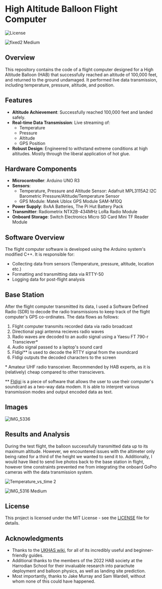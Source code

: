 # High Altitude Balloon Flight Computer
![License](https://img.shields.io/badge/license-MIT-brightgreen)

![fixed2 Medium](https://github.com/user-attachments/assets/e6891c12-59c6-4485-ae5b-b37eb12b2812)

## Overview

This repository contains the code of a flight computer designed for a High Altitude Balloon (HAB) that successfully reached an altitude of 100,000 feet, and returned to the ground undamaged. It performed live data transmission, including temperature, pressure, altitude, and position.

## Features

- **Altitude Achievement**: Successfully reached 100,000 feet and landed safely.
- **Real-time Data Transmission**: Live streaming of:
  - Temperature
  - Pressure
  - Altitude
  - GPS Position
- **Robust Design**: Engineered to withstand extreme conditions at high altitudes. Mostly through the liberal application of hot glue.

## Hardware Components

- **Microcontroller**: Arduino UNO R3
- **Sensors**:
  - Temperature, Pressure and Altitude Sensor: Adafruit MPL3115A2 I2C Barometric Pressure/Altitude/Temperature Sensor
  - GPS Module: Matek Ublox GPS Module SAM-M10Q
- **Power Supply**: 8xAA Batteries, The Pi Hut Battery Pack
- **Transmitter**: Radiometrix NTX2B-434MHz LoRa Radio Module
- **Onboard Storage**: Switch Electronics Micro SD Card Mini TF Reader Module  

## Software Overview

The flight computer software is developed using the Arduino system's modified C++. It is responsible for:

- Collecting data from sensors (Temperature, pressure, altitude, location etc.)
- Formatting and transmitting data via RTTY-50
- Logging data for post-flight analysis

## Base Station

After the flight computer transmitted its data, I used a Software Defined Radio (SDR) to decode the radio transmissions to keep track of the flight computer's GPS co-ordinates. The data flows as follows:

1. Flight computer transmits recorded data via radio broadcast
2. Directional yagi antenna recieves radio waves
3. Radio waves are decoded to an audio signal using a Yaesu FT 790-r Transciever*
4. Audio signal passed to a laptop's sound card
5. Fldigi** is used to decode the RTTY signal from the soundcard
6. Fldigi outputs the decoded characters to the screen

\*   Amateur UHF radio transceiver. Recommended by HAB experts, as it is (relatively) cheap compared to other transcievers.

**  [Fldigi](http://www.w1hkj.com/index.html) is a piece of software that allows the user to use their computer's soundcard as a two-way data modem. It is able to interpret various transmission      modes and output encoded data as text. 

## Images

![IMG_5336](https://github.com/user-attachments/assets/d7ea2f38-bf88-4604-abfc-0bb3990452b6)

## Results and Analysis

During the test flight, the balloon successfully transmitted data up to its maximum altitude. However, we encountered issues with the altimeter only being rated for a third of the height we wanted to send it to. Additionally, I would have liked to send live photos back to the base station in flight, however time constraints prevented me from integrating the onboard GoPro cameras with the data transmission system.

![Temperature_vs_time 2](https://github.com/user-attachments/assets/48b11b56-198f-4f09-a0da-d1204faeca54)

![IMG_5316 Medium](https://github.com/user-attachments/assets/feabf078-fc2d-43f2-81a8-ead93fe424a5)

## License

This project is licensed under the MIT License - see the [LICENSE](LICENSE) file for details.

## Acknowledgments

- Thanks to the [UKHAS wiki](https://ukhas.org.uk/doku.php?id=start), for all of its incredibly useful and beginner-friendly guides.
- Additional thanks to the members of the 2022 HAB society at the Harrodian School for their invaluable research into parachute deployment and balloon physics, as well as landing site prediction.
- Most importantly, thanks to Jake Murray and Sam Wardell, without whom none of this could have happened.


